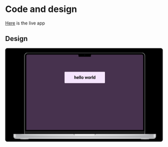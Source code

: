 # Code and design

[Here](https://edgenortheastern.github.io/code-2-design/) is the live app

## Design

![Screenshot](figma_screenshot.png)
